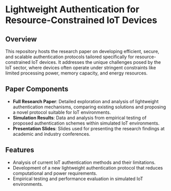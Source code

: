 # Lightweight Authentication for Resource-Constrained IoT Devices

## Overview
This repository hosts the research paper on developing efficient, secure, and scalable authentication protocols tailored specifically for resource-constrained IoT devices. It addresses the unique challenges posed by the IoT sector, where devices often operate under stringent constraints like limited processing power, memory capacity, and energy resources.

## Paper Components
- **Full Research Paper**: Detailed exploration and analysis of lightweight authentication mechanisms, comparing existing solutions and proposing a novel protocol suitable for IoT environments.
- **Simulation Results**: Data and analysis from empirical testing of proposed authentication schemes within simulated IoT environments.
- **Presentation Slides**: Slides used for presenting the research findings at academic and industry conferences.

## Features
- Analysis of current IoT authentication methods and their limitations.
- Development of a new lightweight authentication protocol that reduces computational and power requirements.
- Empirical testing and performance evaluation in simulated IoT environments.
